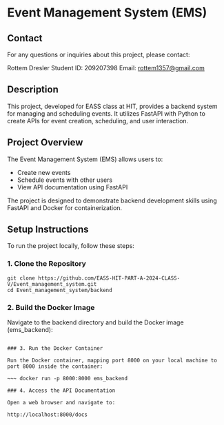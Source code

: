 # Event Management System (EMS)

## Contact
For any questions or inquiries about this project, please contact:

  Rottem Dresler
  Student ID: 209207398
  Email: rottem1357@gmail.com

## Description

This project, developed for EASS class at HIT,
provides a backend system for managing and scheduling events. It utilizes FastAPI with Python to create APIs for event creation, scheduling, and user interaction.

## Project Overview

The Event Management System (EMS) allows users to:
- Create new events
- Schedule events with other users
- View API documentation using FastAPI

The project is designed to demonstrate backend development skills using FastAPI and Docker for containerization.

## Setup Instructions

To run the project locally, follow these steps:

### 1. Clone the Repository

~~~
git clone https://github.com/EASS-HIT-PART-A-2024-CLASS-V/Event_management_system.git
cd Event_management_system/backend
~~~ 

### 2. Build the Docker Image

Navigate to the backend directory and build the Docker image (ems_backend):

~~~ docker build -t ems_backend .

### 3. Run the Docker Container

Run the Docker container, mapping port 8000 on your local machine to port 8000 inside the container:

~~~ docker run -p 8000:8000 ems_backend

### 4. Access the API Documentation

Open a web browser and navigate to:

http://localhost:8000/docs


